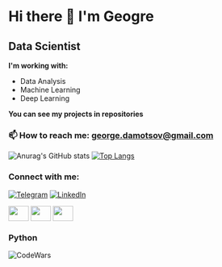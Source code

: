 # Hi there 👋 I'm Geogre
## Data Scientist
**I'm working with:**
 - Data Analysis
 - Machine Learning
 - Deep Learning
 
**You can see my projects in repositories** 

### 📫 How to reach me: george.damotsov@gmail.com
![Anurag's GitHub stats](https://github-readme-stats.vercel.app/api?username=Damotsoff&theme=tokyonight&show_icons=true)
[![Top Langs](https://github-readme-stats.vercel.app/api/top-langs/?username=Damotsoff)](https://github.com/Damotsoff/github-readme-stats)
<h3 align="left">Connect with me:</h3>
<p align="left">
  
[![Telegram](https://img.shields.io/badge/Telegram-2CA5E0?style=for-the-badge&logo=telegram&logoColor=white)](https://t.me/Damotsov)
[![LinkedIn](https://img.shields.io/badge/linkedin-%230077B5.svg?style=for-the-badge&logo=linkedin&logoColor=white)](https://www.linkedin.com/)

<a href="https://www.facebook.com/" target="blank"><img align="center" src="https://cdn.jsdelivr.net/npm/simple-icons@3.0.1/icons/facebook.svg" alt="" height="30" width="40" /></a>
<a href="https://www.instagram.com/" target="blank"><img align="center" src="https://cdn.jsdelivr.net/npm/simple-icons@3.0.1/icons/instagram.svg" alt="" height="30" width="40" /></a>
<a href="https://www.kaggle.com/georgedamotsov" target="blank"><img align="center" src="https://img.icons8.com/external-tal-revivo-green-tal-revivo/36/000000/external-kaggle-an-online-community-of-data-scientists-and-machine-learners-owned-by-google-logo-green-tal-revivo.png" alt="" height="30" width="40" /></a>
</p>

### Python 
![CodeWars](https://www.codewars.com/users/Damotsov/badges/large) 

